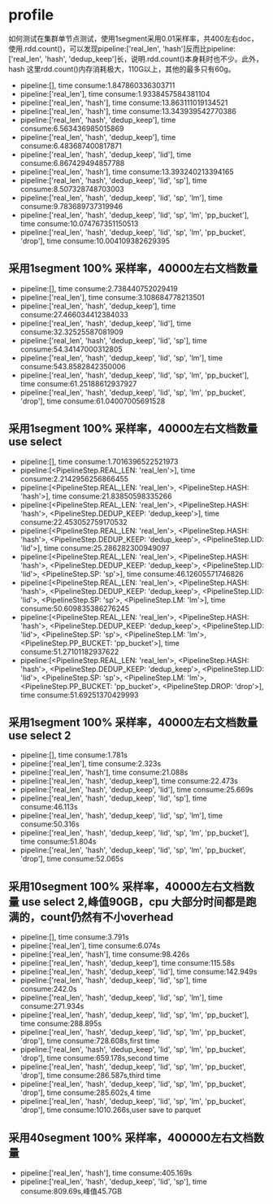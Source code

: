 # profile

如何测试在集群单节点测试，使用1segment采用0.01采样率，共400左右doc，使用.rdd.count()，可以发现pipeline:['real_len', 'hash']反而比pipeline:['real_len', 'hash', 'dedup_keep']长，说明.rdd.count()本身耗时也不少。此外，hash 这里rdd.count()内存消耗极大，110G以上，其他的最多只有60g。

- pipeline:[], time consume:1.847860336303711
- pipeline:['real_len'], time consume:1.9338457584381104
- pipeline:['real_len', 'hash'], time consume:13.863111019134521
- pipeline:['real_len', 'hash'], time consume:13.343939542770386
- pipeline:['real_len', 'hash', 'dedup_keep'], time consume:6.563436985015869
- pipeline:['real_len', 'hash', 'dedup_keep'], time consume:6.483687400817871
- pipeline:['real_len', 'hash', 'dedup_keep', 'lid'], time consume:6.867429494857788
- pipeline:['real_len', 'hash'], time consume:13.393240213394165
- pipeline:['real_len', 'hash', 'dedup_keep', 'lid', 'sp'], time consume:8.507328748703003
- pipeline:['real_len', 'hash', 'dedup_keep', 'lid', 'sp', 'lm'], time consume:9.783689737319946
- pipeline:['real_len', 'hash', 'dedup_keep', 'lid', 'sp', 'lm', 'pp_bucket'], time consume:10.074767351150513
- pipeline:['real_len', 'hash', 'dedup_keep', 'lid', 'sp', 'lm', 'pp_bucket', 'drop'], time consume:10.004109382629395

## 采用1segment 100% 采样率，40000左右文档数量

- pipeline:[], time consume:2.738440752029419
- pipeline:['real_len'], time consume:3.108684778213501
- pipeline:['real_len', 'hash', 'dedup_keep'], time consume:27.466034412384033
- pipeline:['real_len', 'hash', 'dedup_keep', 'lid'], time consume:32.32525587081909
- pipeline:['real_len', 'hash', 'dedup_keep', 'lid', 'sp'], time consume:54.34147000312805
- pipeline:['real_len', 'hash', 'dedup_keep', 'lid', 'sp', 'lm'], time consume:543.8582842350006
- pipeline:['real_len', 'hash', 'dedup_keep', 'lid', 'sp', 'lm', 'pp_bucket'], time consume:61.25188612937927
- pipeline:['real_len', 'hash', 'dedup_keep', 'lid', 'sp', 'lm', 'pp_bucket', 'drop'], time consume:61.04007005691528

## 采用1segment 100% 采样率，40000左右文档数量 use select

- pipeline:[], time consume:1.7016396522521973
- pipeline:[<PipelineStep.REAL_LEN: 'real_len'>], time consume:2.2142956256866455
- pipeline:[<PipelineStep.REAL_LEN: 'real_len'>, <PipelineStep.HASH: 'hash'>], time consume:21.83850598335266
- pipeline:[<PipelineStep.REAL_LEN: 'real_len'>, <PipelineStep.HASH: 'hash'>, <PipelineStep.DEDUP_KEEP: 'dedup_keep'>], time consume:22.453052759170532
- pipeline:[<PipelineStep.REAL_LEN: 'real_len'>, <PipelineStep.HASH: 'hash'>, <PipelineStep.DEDUP_KEEP: 'dedup_keep'>, <PipelineStep.LID: 'lid'>], time consume:25.286282300949097
- pipeline:[<PipelineStep.REAL_LEN: 'real_len'>, <PipelineStep.HASH: 'hash'>, <PipelineStep.DEDUP_KEEP: 'dedup_keep'>, <PipelineStep.LID: 'lid'>, <PipelineStep.SP: 'sp'>], time consume:46.12605571746826
- pipeline:[<PipelineStep.REAL_LEN: 'real_len'>, <PipelineStep.HASH: 'hash'>, <PipelineStep.DEDUP_KEEP: 'dedup_keep'>, <PipelineStep.LID: 'lid'>, <PipelineStep.SP: 'sp'>, <PipelineStep.LM: 'lm'>], time consume:50.609835386276245
- pipeline:[<PipelineStep.REAL_LEN: 'real_len'>, <PipelineStep.HASH: 'hash'>, <PipelineStep.DEDUP_KEEP: 'dedup_keep'>, <PipelineStep.LID: 'lid'>, <PipelineStep.SP: 'sp'>, <PipelineStep.LM: 'lm'>, <PipelineStep.PP_BUCKET: 'pp_bucket'>], time consume:51.27101182937622
- pipeline:[<PipelineStep.REAL_LEN: 'real_len'>, <PipelineStep.HASH: 'hash'>, <PipelineStep.DEDUP_KEEP: 'dedup_keep'>, <PipelineStep.LID: 'lid'>, <PipelineStep.SP: 'sp'>, <PipelineStep.LM: 'lm'>, <PipelineStep.PP_BUCKET: 'pp_bucket'>, <PipelineStep.DROP: 'drop'>], time consume:51.69251370429993

## 采用1segment 100% 采样率，40000左右文档数量 use select 2

- pipeline:[], time consume:1.781s
- pipeline:['real_len'], time consume:2.323s
- pipeline:['real_len', 'hash'], time consume:21.088s
- pipeline:['real_len', 'hash', 'dedup_keep'], time consume:22.473s
- pipeline:['real_len', 'hash', 'dedup_keep', 'lid'], time consume:25.669s
- pipeline:['real_len', 'hash', 'dedup_keep', 'lid', 'sp'], time consume:46.113s
- pipeline:['real_len', 'hash', 'dedup_keep', 'lid', 'sp', 'lm'], time consume:50.316s
- pipeline:['real_len', 'hash', 'dedup_keep', 'lid', 'sp', 'lm', 'pp_bucket'], time consume:51.804s
- pipeline:['real_len', 'hash', 'dedup_keep', 'lid', 'sp', 'lm', 'pp_bucket', 'drop'], time consume:52.065s

## 采用10segment 100% 采样率，40000左右文档数量 use select 2,峰值90GB，cpu 大部分时间都是跑满的，count仍然有不小overhead

- pipeline:[], time consume:3.791s
- pipeline:['real_len'], time consume:6.074s
- pipeline:['real_len', 'hash'], time consume:98.426s
- pipeline:['real_len', 'hash', 'dedup_keep'], time consume:115.58s
- pipeline:['real_len', 'hash', 'dedup_keep', 'lid'], time consume:142.949s
- pipeline:['real_len', 'hash', 'dedup_keep', 'lid', 'sp'], time consume:242.0s
- pipeline:['real_len', 'hash', 'dedup_keep', 'lid', 'sp', 'lm'], time consume:271.934s
- pipeline:['real_len', 'hash', 'dedup_keep', 'lid', 'sp', 'lm', 'pp_bucket'], time consume:288.895s
- pipeline:['real_len', 'hash', 'dedup_keep', 'lid', 'sp', 'lm', 'pp_bucket', 'drop'], time consume:728.608s,first time
- pipeline:['real_len', 'hash', 'dedup_keep', 'lid', 'sp', 'lm', 'pp_bucket', 'drop'], time consume:659.178s,second time
- pipeline:['real_len', 'hash', 'dedup_keep', 'lid', 'sp', 'lm', 'pp_bucket', 'drop'], time consume:286.587s,third time
- pipeline:['real_len', 'hash', 'dedup_keep', 'lid', 'sp', 'lm', 'pp_bucket', 'drop'], time consume:285.602s,4 time
- pipeline:['real_len', 'hash', 'dedup_keep', 'lid', 'sp', 'lm', 'pp_bucket', 'drop'], time consume:1010.266s,user save to parquet

## 采用40segment 100% 采样率，400000左右文档数量

- pipeline:['real_len', 'hash'], time consume:405.169s
- pipeline:['real_len', 'hash', 'dedup_keep', 'lid', 'sp'], time consume:809.69s,峰值45.7GB